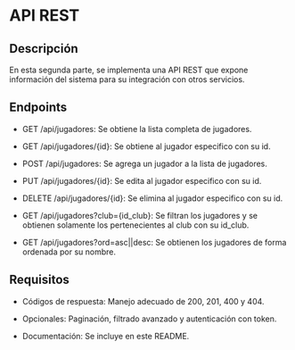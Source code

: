# API REST

## Descripción

En esta segunda parte, se implementa una API REST que expone información del sistema para su integración con otros servicios.

## Endpoints

* GET /api/jugadores: Se obtiene la lista completa de jugadores.

* GET /api/jugadores/{id}: Se obtiene al jugador especifico con su id.

* POST /api/jugadores: Se agrega un jugador a la lista de jugadores.

* PUT /api/jugadores/{id}: Se edita al jugador especifico con su id.

* DELETE /api/jugadores/{id}: Se elimina al jugador especifico con su id.

* GET /api/jugadores?club={id_club}: Se filtran los jugadores y se obtienen solamente los pertenecientes al club con su id_club.

* GET /api/jugadores?ord=asc||desc:  Se obtienen los jugadores de forma ordenada por su nombre.

## Requisitos

* Códigos de respuesta: Manejo adecuado de 200, 201, 400 y 404.

* Opcionales: Paginación, filtrado avanzado y autenticación con token.

* Documentación: Se incluye en este README.

